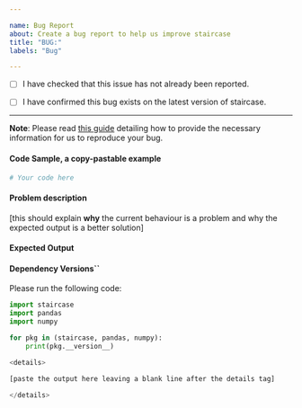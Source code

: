 ```yaml
---

name: Bug Report
about: Create a bug report to help us improve staircase
title: "BUG:"
labels: "Bug"

---
```


- [ ] I have checked that this issue has not already been reported.

- [ ] I have confirmed this bug exists on the latest version of staircase.

---

**Note**: Please read [this guide](https://matthewrocklin.com/blog/work/2018/02/28/minimal-bug-reports) detailing how to provide the necessary information for us to reproduce your bug.

#### Code Sample, a copy-pastable example

```python
# Your code here

```

#### Problem description

[this should explain **why** the current behaviour is a problem and why the expected output is a better solution]

#### Expected Output

#### Dependency Versions``

Please run the following code:

```python
import staircase
import pandas
import numpy

for pkg in (staircase, pandas, numpy):
    print(pkg.__version__)

<details>

[paste the output here leaving a blank line after the details tag]

</details>
